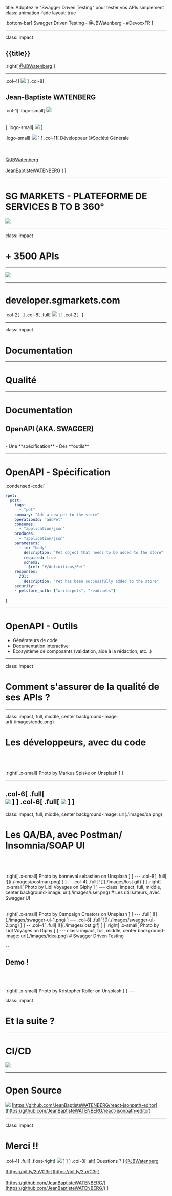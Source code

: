 title: Adoptez le "Swagger Driven Testing" pour tester vos APIs simplement
class: animation-fade
layout: true

<!-- This slide will serve as the base layout for all your slides -->
.bottom-bar[
  Swagger Driven Testing - @JBWatenberg - #DevoxxFR
]

---

class: impact

## {{title}}

.right[
[@JBWatenberg](https://twitter.com/JBWatenberg)
]

---

.col-4[
    ![](./images/me.png)
]
.col-8[
## Jean-Baptiste WATENBERG

.col-1[
.logo-small[
    ![](./images/logo_sg_muted.svg)<br/><br/><br/>
]
.logo-small[
    ![](./images/twitter.png)
]

.logo-small[
    ![](./images/GitHub-Mark-32px.png) 
]
]
.col-11[
    Développeur @Société Générale<br/><br/><br/><br/>
    [@JBWatenberg](https://twitter.com/JBWatenberg)  <br/><br/>
    [JeanBaptisteWATENBERG](https://github.com/JeanBaptisteWATENBERG)
]
]

---

# SG MARKETS - PLATEFORME DE SERVICES B TO B 360°
![](./images/SG_Market.jpg)

---

class: impact
# + 3500 APIs
____
![](./images/sg.png)

---

# developer.sgmarkets.com

.col-2[
&nbsp;
]
.col-8[
.full[
![](./images/developer-portal.png)
]
]
.col-2[
&nbsp;
]

---

class: impact
# Documentation
____

# Qualité

---

# Documentation

## OpenAPI (AKA. SWAGGER)

<br/>
   - Une **spécification**
   - Des **outils**

---

# OpenAPI - Spécification
.condensed-code[
```yaml
/pet:
  post:
    tags:
      - "pet"
    summary: "Add a new pet to the store"
    operationId: "addPet"
    consumes:
      - "application/json"
    produces:
      - "application/json"
    parameters:
      - in: "body"
        description: "Pet object that needs to be added to the store"
        required: true
        schema:
          $ref: "#/definitions/Pet"
    responses:
      201:
        description: "Pet has been successfully added to the store"
    security:
    - petstore_auth: ["write:pets", "read:pets"]
```
]

---

# OpenAPI - Outils

   - Générateurs de code
   - Documentation interactive
   - Ecosystème de composants (validation, aide à la rédaction, etc...) 

---

class: impact
# Comment s'assurer de la qualité de ses APIs ?
---

class: impact, full, middle, center
background-image: url(./images/code.png)
# Les développeurs, avec du code 
<br/>
<br/>
<br/>
.right[
.x-small[
Photo by Markus Spiske on Unsplash
]
]

---
.col-6[
.full[
    <br/>
![](./images/frisby-test.png)
]
]
.col-6[
.full[
![](./images/test-pyramid.png)
]
]
---
class: impact, full, middle, center
background-image: url(./images/qa.png)
# Les QA/BA, avec Postman/ Insomnia/SOAP UI 
<br/>
<br/>
<br/>
.right[
.x-small[
Photo by bonneval sebastien on Unsplash
]
]
---
.col-8[
.full[
![](./images/postman.png)
]
]
--
.col-4[
.full[
![](./images/lost.gif)
]
]
.right[
.x-small[
Photo by Lidl Voyages on Giphy
]
]
---
class: impact, full, middle, center
background-image: url(./images/user.png)
# Les utilisateurs, avec Swagger UI 
<br/>
<br/>
<br/>
.right[
.x-small[
Photo by Campaign Creators on Unsplash
]
]
---
.full[
![](./images/swagger-ui-1.png)
]
---
.col-8[
.full[
![](./images/swagger-ui-2.png)
]
]
--
.col-4[
.full[
![](./images/lost.gif)
]
]
.right[
.x-small[
Photo by Lidl Voyages on Giphy
]
]
---
class: impact, full, middle, center
background-image: url(./images/idea.png)
# Swagger Driven Testing 

--

## Demo !
<br/>
<br/>
<br/>
.right[
.x-small[
Photo by Kristopher Roller on Unsplash
]
]
---

class: impact
# Et la suite ?

---

# CI/CD

![](./images/ci.png)

---

# Open Source


![](./images/react-jsonpath-editor.png)
[https://github.com/JeanBaptisteWATENBERG/react-jsonpath-editor](https://github.com/JeanBaptisteWATENBERG/react-jsonpath-editor)

---

class: impact
# Merci !!

.col-4[
.full[
.float-right[
![](./images/qr-code-slides.png)
]
]
]
.col-8[
.alt[
Questions ?
]
[@JBWatenberg](https://twitter.com/JBWatenberg) <br/><br/>
[https://bit.ly/2uVC3jr](https://bit.ly/2uVC3jr)<br/><br/>
[https://github.com/JeanBaptisteWATENBERG/](https://github.com/JeanBaptisteWATENBERG/)
]


